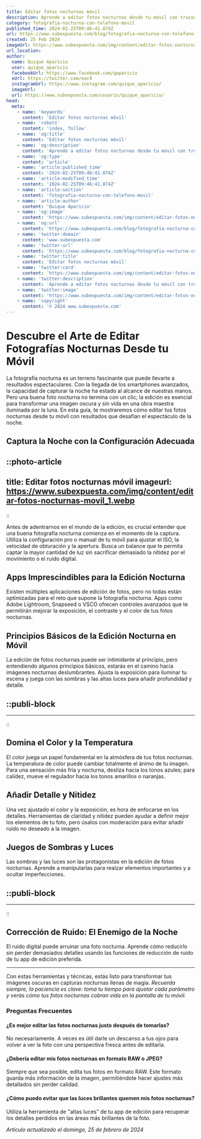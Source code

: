 ```yaml
---
title: Editar fotos nocturnas móvil
description: Aprende a editar fotos nocturnas desde tu móvil con trucos y apps para resultados profesionales. ¡Captura la noche perfecta!
category: fotografia-nocturna-con-telefono-movil
published_time: 2024-02-25T09:46:41.874Z
url: https://www.subexpuesta.com/blog/fotografia-nocturna-con-telefono-movil/editar-fotos-nocturnas-movil
created: 25 Feb 2024
imageUrl: https://www.subexpuesta.com/img/content/editar-fotos-nocturnas-movil_1.webp
url_location:
author:
  name: Quique Aparicio
  user: quique_aparicio
  facebookUrl: https://www.facebook.com/qaparicio
  xUrl: https://twitter.com/eac9
  instagramUrl: https://www.instagram.com/quique_aparicio/
  imageUrl: 
  url: https://www.subexpuesta.com/usuario/quique_aparicio/
head:
  meta:
    - name: 'keywords'
      content: 'Editar fotos nocturnas móvil'
    - name: 'robots'
      content: 'index, follow'
    - name: 'og:title'
      content: 'Editar fotos nocturnas móvil'
    - name: 'og:description'
      content: 'Aprende a editar fotos nocturnas desde tu móvil con trucos y apps para resultados profesionales. ¡Captura la noche perfecta!'
    - name: 'og:type'
      content: 'article'
    - name: 'article:published_time'
      content: '2024-02-25T09:46:41.874Z'
    - name: 'article:modified_time'
      content: '2024-02-25T09:46:41.874Z'
    - name: 'article:section'
      content: 'fotografia-nocturna-con-telefono-movil'
    - name: 'article:author'
      content: 'Quique Aparicio'
    - name: 'og:image'
      content: 'https://www.subexpuesta.com/img/content/editar-fotos-nocturnas-movil_1.webp'
    - name: 'og:url'
      content: 'https://www.subexpuesta.com/blog/fotografia-nocturna-con-telefono-movil/editar-fotos-nocturnas-movil'
    - name: 'twitter:domain'
      content: 'www.subexpuesta.com'
    - name: 'twitter:url'
      content: 'https://www.subexpuesta.com/blog/fotografia-nocturna-con-telefono-movil/editar-fotos-nocturnas-movil'
    - name: 'twitter:title'
      content: 'Editar fotos nocturnas móvil'
    - name: 'twitter:card'
      content: 'https://www.subexpuesta.com/img/content/editar-fotos-nocturnas-movil_1.webp'
    - name: 'twitter:description'
      content: 'Aprende a editar fotos nocturnas desde tu móvil con trucos y apps para resultados profesionales. ¡Captura la noche perfecta!'
    - name: 'twitter:image'
      content: 'https://www.subexpuesta.com/img/content/editar-fotos-nocturnas-movil_1.webp'
    - name: 'copyright'
      content: '© 2024 www.subexpuesta.com'
---
```

# Descubre el Arte de Editar Fotografías Nocturnas Desde tu Móvil

La fotografía nocturna es un terreno fascinante que puede llevarte a resultados espectaculares. Con la llegada de los smartphones avanzados, la capacidad de capturar la noche ha estado al alcance de nuestras manos. Pero una buena foto nocturna no termina con un clic; la edición es esencial para transformar una imagen oscura y sin vida en una obra maestra iluminada por la luna. En esta guía, te mostraremos cómo editar tus fotos nocturnas desde tu móvil con resultados que desafían el espectáculo de la noche.

## Captura la Noche con la Configuración Adecuada


::photo-article
---
title: Editar fotos nocturnas móvil
imageurl: https://www.subexpuesta.com/img/content/editar-fotos-nocturnas-movil_1.webp
---
::

 Antes de adentrarnos en el mundo de la edición, es crucial entender que una buena fotografía nocturna comienza en el momento de la captura. Utiliza la configuración pro o manual de tu móvil para ajustar el ISO, la velocidad de obturación y la apertura. Busca un balance que te permita captar la mayor cantidad de luz sin sacrificar demasiado la nitidez por el movimiento o el ruido digital.

## Apps Imprescindibles para la Edición Nocturna

Existen múltiples aplicaciones de edición de fotos, pero no todas están optimizadas para el reto que supone la fotografía nocturna. Apps como Adobe Lightroom, Snapseed o VSCO ofrecen controles avanzados que te permitirán mejorar la exposición, el contraste y el color de tus fotos nocturnas.

## Principios Básicos de la Edición Nocturna en Móvil

La edición de fotos nocturnas puede ser intimidante al principio, pero entendiendo algunos principios básicos, estarás en el camino hacia imágenes nocturnas deslumbrantes. Ajusta la exposición para iluminar tu escena y juega con las sombras y las altas luces para añadir profundidad y detalle.


  ::publi-block
  ---
  ---
  ::
  
   ## Domina el Color y la Temperatura

El color juega un papel fundamental en la atmósfera de tus fotos nocturnas. La temperatura de color puede cambiar totalmente el ánimo de tu imagen. Para una sensación más fría y nocturna, desliza hacia los tonos azules; para calidez, mueve el regulador hacia los tonos amarillos o naranjas.

## Añadir Detalle y Nitidez

Una vez ajustado el color y la exposición, es hora de enfocarse en los detalles. Herramientas de claridad y nitidez pueden ayudar a definir mejor los elementos de tu foto, pero úsalos con moderación para evitar añadir ruido no deseado a la imagen.

## Juegos de Sombras y Luces

Las sombras y las luces son las protagonistas en la edición de fotos nocturnas. Aprende a manipularlas para realzar elementos importantes y a ocultar imperfecciones.


  ::publi-block
  ---
  ---
  ::
  
   ## Corrección de Ruido: El Enemigo de la Noche

El ruido digital puede arruinar una foto nocturna. Aprende cómo reducirlo sin perder demasiados detalles usando las funciones de reducción de ruido de tu app de edición preferida.

---

Con estas herramientas y técnicas, estás listo para transformar tus imágenes oscuras en capturas nocturnas llenas de magia. *Recuerda siempre, la paciencia es clave: toma tu tiempo para ajustar cada parámetro y verás cómo tus fotos nocturnas cobran vida en la pantalla de tu móvil.*

### Preguntas Frecuentes

#### ¿Es mejor editar las fotos nocturnas justo después de tomarlas?
No necesariamente. A veces es útil darle un descanso a tus ojos para volver a ver la foto con una perspectiva fresca antes de editarla.

#### ¿Debería editar mis fotos nocturnas en formato RAW o JPEG?
Siempre que sea posible, edita tus fotos en formato RAW. Este formato guarda más información de la imagen, permitiéndote hacer ajustes más detallados sin perder calidad.

#### ¿Cómo puedo evitar que las luces brillantes quemen mis fotos nocturnas?
Utiliza la herramienta de "altas luces" de tu app de edición para recuperar los detalles perdidos en las áreas más brillantes de la foto.

_Artículo actualizado el domingo, 25 de febrero de 2024_